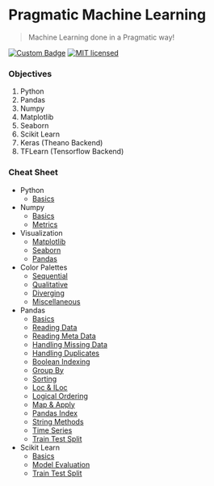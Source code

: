 # Pragmatic Machine Learning
> Machine Learning done in a Pragmatic way!

[![Custom Badge](https://img.shields.io/badge/Author-Abhijit%20Kar-brightgreen.svg)](https://abhijit-kar.github.io/)
[![MIT licensed](https://img.shields.io/badge/license-MIT-blue.svg)](https://opensource.org/licenses/mit-license.php)

### Objectives
1. Python
1. Pandas
1. Numpy
1. Matplotlib
1. Seaborn
1. Scikit Learn
1. Keras (Theano Backend)
1. TFLearn (Tensorflow Backend)

### Cheat Sheet

- Python
  - [Basics](https://nbviewer.jupyter.org/github/abhijit-kar/pragmatic-machine-learning/blob/master/python/basics.ipynb)
- Numpy
  - [Basics](https://nbviewer.jupyter.org/github/abhijit-kar/pragmatic-machine-learning/blob/master/numpy/basics.ipynb)
  - [Metrics](https://nbviewer.jupyter.org/github/abhijit-kar/pragmatic-machine-learning/blob/master/numpy/metrics.ipynb)
- Visualization
  - [Matplotlib](https://nbviewer.jupyter.org/github/abhijit-kar/pragmatic-machine-learning/blob/master/visualization/matplotlib.ipynb)
  - [Seaborn](https://nbviewer.jupyter.org/github/abhijit-kar/pragmatic-machine-learning/blob/master/visualization/seaborn.ipynb)
  - [Pandas](https://nbviewer.jupyter.org/github/abhijit-kar/pragmatic-machine-learning/blob/master/visualization/pandas.ipynb)
- Color Palettes
  - [Sequential](https://nbviewer.jupyter.org/github/abhijit-kar/pragmatic-machine-learning/blob/master/visualization/color-palettes/sequential.ipynb)
  - [Qualitative](https://nbviewer.jupyter.org/github/abhijit-kar/pragmatic-machine-learning/blob/master/visualization/color-palettes/qualitative.ipynb)
  - [Diverging](https://nbviewer.jupyter.org/github/abhijit-kar/pragmatic-machine-learning/blob/master/visualization/color-palettes/diverging.ipynb)
  - [Miscellaneous](https://nbviewer.jupyter.org/github/abhijit-kar/pragmatic-machine-learning/blob/master/visualization/color-palettes/miscellaneous.ipynb)
- Pandas
  - [Basics](https://nbviewer.jupyter.org/github/abhijit-kar/pragmatic-machine-learning/blob/master/pandas/basics.ipynb)
  - [Reading Data](https://nbviewer.jupyter.org/github/abhijit-kar/pragmatic-machine-learning/blob/master/pandas/reading-data.ipynb)
  - [Reading Meta Data](https://nbviewer.jupyter.org/github/abhijit-kar/pragmatic-machine-learning/blob/master/pandas/reading-metadata.ipynb)
  - [Handling Missing Data](https://nbviewer.jupyter.org/github/abhijit-kar/pragmatic-machine-learning/blob/master/pandas/handling-missing-data.ipynb)
  - [Handling Duplicates](https://nbviewer.jupyter.org/github/abhijit-kar/pragmatic-machine-learning/blob/master/pandas/handling-duplicates.ipynb)
  - [Boolean Indexing](https://nbviewer.jupyter.org/github/abhijit-kar/pragmatic-machine-learning/blob/master/pandas/boolean-indexing.ipynb)
  - [Group By](https://nbviewer.jupyter.org/github/abhijit-kar/pragmatic-machine-learning/blob/master/pandas/group-by.ipynb)
  - [Sorting](https://nbviewer.jupyter.org/github/abhijit-kar/pragmatic-machine-learning/blob/master/pandas/sorting.ipynb)
  - [Loc & ILoc](https://nbviewer.jupyter.org/github/abhijit-kar/pragmatic-machine-learning/blob/master/pandas/loc-iloc.ipynb)
  - [Logical Ordering](https://nbviewer.jupyter.org/github/abhijit-kar/pragmatic-machine-learning/blob/master/pandas/logical-ordering.ipynb)
  - [Map & Apply](https://nbviewer.jupyter.org/github/abhijit-kar/pragmatic-machine-learning/blob/master/pandas/map-and-apply.ipynb)
  - [Pandas Index](https://nbviewer.jupyter.org/github/abhijit-kar/pragmatic-machine-learning/blob/master/pandas/pandas-index.ipynb)
  - [String Methods](https://nbviewer.jupyter.org/github/abhijit-kar/pragmatic-machine-learning/blob/master/pandas/string-methods.ipynb)
  - [Time Series](https://nbviewer.jupyter.org/github/abhijit-kar/pragmatic-machine-learning/blob/master/pandas/time-series.ipynb)
  - [Train Test Split](https://nbviewer.jupyter.org/github/abhijit-kar/pragmatic-machine-learning/blob/master/pandas/train-test-split.ipynb)
- Scikit Learn
  - [Basics](https://nbviewer.jupyter.org/github/abhijit-kar/pragmatic-machine-learning/blob/master/sklearn/basics.ipynb)
  - [Model Evaluation](https://nbviewer.jupyter.org/github/abhijit-kar/pragmatic-machine-learning/blob/master/sklearn/model-evaluation.ipynb)
  - [Train Test Split](https://nbviewer.jupyter.org/github/abhijit-kar/pragmatic-machine-learning/blob/master/sklearn/train-test-split.ipynb)
